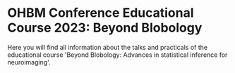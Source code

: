 # OHBM Conference Educational Course 2023: Beyond Blobology

Here you will find all information about the talks and practicals of the educational course 'Beyond Blobology: Advances in statistical inference for neuroimaging'.
